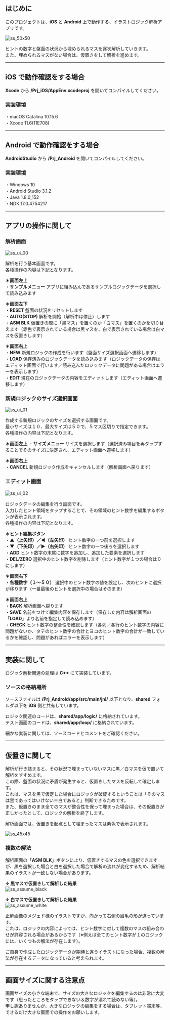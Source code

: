 ## はじめに

このプロジェクトは、**iOS** と **Android** 上で動作する、イラストロジック解析アプリです。  

![ss_50x50](https://user-images.githubusercontent.com/13220051/89090909-d51ffd80-d3e0-11ea-9c7b-0fff8ad0e68e.gif)  

ヒントの数字と盤面の状況から埋められるマスを逐次解析していきます。  
また、埋められるマスがない場合は、仮置きをして解析を進めます。  

----
## iOS で動作確認をする場合  
**Xcode** から **/Prj_iOS/AppEnv.xcodeproj** を開いてコンパイルしてください。  

### 実装環境  
・macOS Catalina 10.15.6  
・Xcode 11.6(11E708)  

----
## Android で動作確認をする場合  
**AndroidStudio** から **/Prj_Android** を開いてコンパイルしてください。  

### 実装環境  
・Windows 10  
・Android Studio 3.1.2  
・Java 1.8.0_152  
・NDK 17.0.4754217  

----
## アプリの操作に関して  

### 解析画面  
![ss_ui_00](https://user-images.githubusercontent.com/13220051/89090891-bd487980-d3e0-11ea-9aac-444a1414823b.png)  

解析を行う基本画面です。  
各種操作の内容は下記となります。  

**＊画面左上**  
・**サンプルメニュー** アプリに組み込んであるサンプルロジックデータを選択して読み込みます  

**＊画面左下**  
・**RESET** 盤面の状況をリセットします  
・**AUTO(STOP)** 解析を開始（解析中は停止）します  
・**ASM BLK** 仮置きの際に「黒マス」を置くのか「白マス」を置くのかを切り替えます（赤色で表示されている場合は黒マスを、白で表示されている場合は白マスを仮置きします）  

**＊画面右上**  
・**NEW** 新規ロジックの作成を行います（盤面サイズ選択画面へ遷移します）  
・**LOAD** 保存済みのロジックデータを読み込みます（ロジックデータの保存はエディット画面で行います／読み込んだロジックデータに問題がある場合はエラーを表示します）  
・**EDIT** 現在のロジックデータの内容をエディットします（エディット画面へ遷移します）  

### 新規ロジックのサイズ選択画面  
![ss_ui_01](https://user-images.githubusercontent.com/13220051/89090894-bf123d00-d3e0-11ea-93ed-2a475a47c235.png)  

作成する新規ロジックのサイズを選択する画面です。  
最小サイズは１０、最大サイズは５０で、５マス区切りで指定できます。  
各種操作の内容は下記となります。  

**＊画面左上**
・**サイズメニュー** サイズを選択します（選択済み項目を再タップすることでそのサイズに決定され、エディット画面へ遷移します）

**＊画面右上**  
・**CANCEL** 新規ロジック作成をキャンセルします（解析画面へ戻ります）  

### エディット画面  
![ss_ui_02](https://user-images.githubusercontent.com/13220051/89090897-c20d2d80-d3e0-11ea-8ceb-f8ff7cd124e0.png)　　

ロジックデータの編集を行う画面です。  
入力したヒント領域をタップすることで、その領域のヒント数字を編集するボタンが表示されます。  
各種操作の内容は下記となります。  

**＊ヒント編集ボタン**  
・**▲（上矢印）／◀︎（左矢印）** ヒント数字の一つ前を選択します  
・**▼（下矢印）／▶︎（右矢印）** ヒント数字の一つ後ろを選択します  
・**ADD** ヒント数字の末尾に数字を追加し、追加した要素を選択します  
・**DEL/ZERO** 選択中のヒント数字を削除します（ヒント数字が１つの場合は０にします）  

**＊画面右下**  
・**各種数字（１〜５０）** 選択中のヒント数字の値を設定し、次のヒントに選択が移ります（一番最後のヒントを選択中の場合はそのまま）  

**＊画面右上**  
・**BACK** 解析画面へ戻ります  
・**SAVE** 名前をつけて編集内容を保存します（保存した内容は解析画面の「**LOAD**」より名前を指定して読み込めます）  
・**CHECK** ヒント数字の整合性を確認します（各列／各行のヒント数字の内容に問題がないか、タテのヒント数字の合計とヨコのヒント数字の合計が一致しているかを確認し、問題があればエラーを表示します）  

----
## 実装に関して  
ロジック解析関連の処理は **C++** にて実装しています。  

### ソースの格納場所  
ソースファイルは **/Prj_Android/app/src/main/jni/** 以下となり、**shared** フォルダ以下を **iOS** 側と共有しています。  

ロジック関連のコードは、**shared/app/logic/** に格納されています。  
テスト画面のコードは、**shared/app/loop/** に格納されています。  

細かな実装に関しては、ソースコードとコメントをご確認ください。  

----
## 仮置きに関して  

解析が行き詰まると、その状況で埋まっていないマスに黒／白マスを仮で置いて解析をすすめます。  
この際、盤面の状況に矛盾が発生すると、仮置きしたマスを反転して確定します。  
これは、マスを黒で仮定した場合にロジックが破綻するということは「そのマスは黒であってはいけない＝白であると」判断できるためです。  
また、仮置きのまま全てのマスが整合性を保って埋まった場合は、その仮置きが正しかったとして、ロジックの解析を終了します。  

解析画面では、仮置きを起点として埋まったマスは紫色で表示されます。  

![ss_45x45](https://user-images.githubusercontent.com/13220051/89090902-ca656880-d3e0-11ea-9699-eca46d80ea74.gif)  

### 複数の解法  
解析画面の「**ASM BLK**」ボタンにより、仮置きするマスの色を選択できますが、黒を選択した場合と白を選択した場合で解析の流れが変化するため、解析結果のイラストが一致しない場合があります。  

**↓ 黒マスで仮置きして解析した結果**  
![ss_assume_black](https://user-images.githubusercontent.com/13220051/89092327-b8d58e00-d3eb-11ea-9a37-0358ad385f02.png)  

**↓ 白マスで仮置きして解析した結果**  
![ss_assume_white](https://user-images.githubusercontent.com/13220051/89090900-c6394b00-d3e0-11ea-8984-1901b685eca6.png)  

正解画像のメジェド様のイラストですが、向かって右側の眉毛の形が違っています。  
これは、ロジックの内容によっては、ヒント数字に対して複数のマスの組み合わせが許容される場合があるからです（※例えば全てのヒント数字が１のロジックには、いくつもの解法が存在します）。  

ご自身で作成したロジックデータが期待と違うイラストになった場合、複数の解法が存在するデータになっていると考えられます。  

----
## 画面サイズに関する注意点  
画面サイズの小さな端末で、サイズの大きなロジックを編集するのは非常に大変です（思ったところをタップできない＆数字が潰れて読めない等）。  
申し訳ありませんが、大きなロジックの編集をする場合は、タブレット端末等、できるだけ大きな画面での操作をお願いします。  
